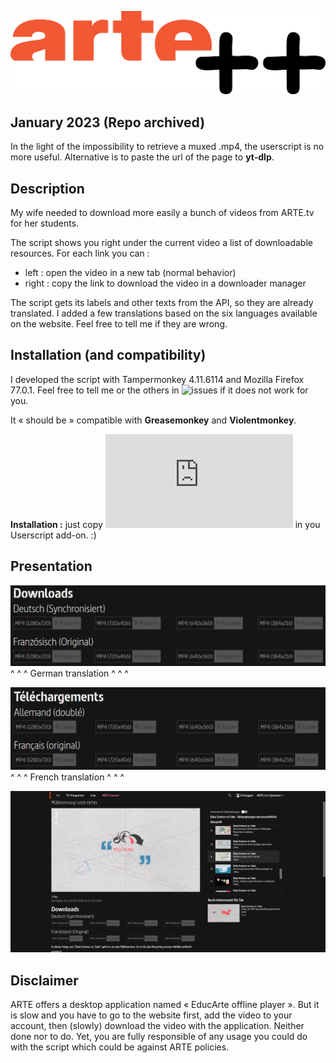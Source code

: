 ![](https://github.com/valsou/artePlusPlus/blob/master/img/arteplusplus.png)

## January 2023 (Repo archived)
In the light of the impossibility to retrieve a muxed .mp4, the userscript is no more useful.
Alternative is to paste the url of the page to **yt-dlp**.

## Description
My wife needed to download more easily a bunch of videos from ARTE.tv for her students.

The script shows you right under the current video a list of downloadable resources.
For each link you can :
- left : open the video in a new tab (normal behavior)
- right : copy the link to download the video in a downloader manager

The script gets its labels and other texts from the API, so they are already translated. I added a few translations based on the six languages available on the website. Feel free to tell me if they are wrong.

## Installation (and compatibility)
I developed the script with Tampermonkey 4.11.6114 and Mozilla Firefox 77.0.1.
Feel free to tell me or the others in ![issues](https://github.com/valsou/artePlusPlus/issues) if it does not work for you.

It « should be » compatible with **Greasemonkey** and **Violentmonkey**.

**Installation :** just copy ![the script](https://github.com/valsou/artePlusPlus/blob/master/artePlusPlus.js) in you Userscript add-on. :)

## Presentation

![](https://github.com/valsou/artePlusPlus/blob/master/img/french_sample.jpg)
^ ^ ^ German translation ^ ^ ^

![](https://github.com/valsou/artePlusPlus/blob/master/img/deutsch_sample.jpg)
^ ^ ^ French translation ^ ^ ^

![](https://github.com/valsou/artePlusPlus/blob/master/img/view_sample.jpg)

## Disclaimer
ARTE offers a desktop application named « EducArte offline player ». But it is slow and you have to go to the website first, add the video to your account, then (slowly) download the video with the application. Neither done nor to do.
Yet, you are fully responsible of any usage you could do with the script which could be against ARTE policies.
